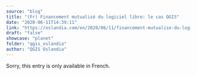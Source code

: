 ```yaml
---
source: "blog"
title: "(Fr) Financement mutualisé du logiciel libre: le cas QGIS"
date: "2020-06-11T14:39:11"
link: "https://oslandia.com/en/2020/06/11/financement-mutualise-du-logiciel-libre-le-cas-qgis/"
draft: "false"
showcase: "planet"
folder: "qgis_oslandia"
author: "QGIS Oslandia"
---
```


Sorry, this entry is only available in French.
